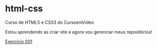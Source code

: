 # html-css
 Curso de HTML5 e CSS3 do CursoemVideo

 Estou aprendendo as criar site a agora vou gerenciar meus repositórios!

 <a href="https://alekbruno.github.io/html-css/exerc%C3%ADcios/ex001/index.html">Exercício 001</a>